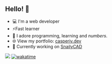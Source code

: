 

## Hello! 👋

- 💻 I'm a web developer
- ⚡️Fast learner
- 🤟 I adore programming, learning and *numbers*.
- 🌐 View my portfolio: [casperiv.dev](https://casperiv.dev)
- 💪 Currently working on [SnailyCAD](https://snailycad.org)

![](https://komarev.com/ghpvc/?username=dev-caspertheghost&label=PROFILE+VIEWS)
[![wakatime](https://wakatime.com/badge/user/eab8442b-396c-4b76-898b-19820eeed70e.svg)](https://wakatime.com/@eab8442b-396c-4b76-898b-19820eeed70e)
      
